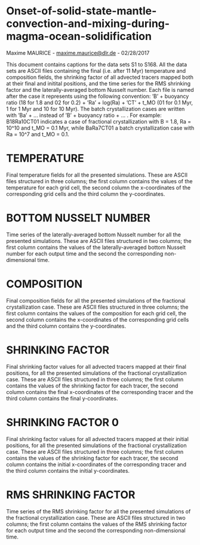 # Onset-of-solid-state-mantle-convection-and-mixing-during-magma-ocean-solidification
Maxime MAURICE - maxime.maurice@dlr.de - 02/28/2017

This document contains captions for the data sets S1 to S168.  All the data sets are ASCII files containing the final
(i.e.  after 11 Myr) temperature and composition fields, the shrinking factor of all advected tracers mapped both at
their final and initital positions,  and  the  time  series  for  the  RMS  shrinking  factor  and  the  laterally-averaged
bottom Nusselt number.  Each file is named after the case it represents using the following convention: 
’B’ + buoyancy ratio (18 for 1.8 and 02 for 0.2) + ’Ra’ + log(Ra) + ’CT’ + t_MO (01 for 0.1 Myr, 1 for 1 Myr and 10 for 10 Myr).
The batch crystallization cases are written with ’Ba’ + ...  instead of ’B’ + buoyancy ratio + ...  .
For example:  B18Ra10CT01 indicates a case of fractional crystallization with B = 1.8, Ra  =  10^10 and t_MO =  0.1  Myr,
while  BaRa7CT01  a  batch  crystallization  case  with Ra = 10^7 and t_MO = 0.1.

# TEMPERATURE
Final temperature fields for all the presented simulations. These are ASCII files structured in three columns;
the first column contains the values of the temperature for each grid cell, the second column the x-coordinates
of the corresponding grid cells and the third column the y-coordinates.

# BOTTOM NUSSELT NUMBER
Time series of the laterally-averaged bottom Nusselt number for all the presented simulations. These are ASCII files 
structured in two columns; the first column contains the values of the laterally-averaged bottom Nusselt number for each
output time and the second the corresponding non-dimensional time.

# COMPOSITION
Final composition fields for all the presented simulations of the fractional crystallization case. These are ASCII files
structured in three columns; the first column contains the values of the composition for each grid cell, the second column
contains the x-coordinates of the corresponding grid cells and the third column contains the y-coordinates.

# SHRINKING FACTOR
Final shrinking factor values for all advected tracers mapped at their final positions, for all the presented simulations
of the fractional crystallization case. These are ASCII files structured in three columns; the first column contains the values
of the shrinking factor for each tracer, the second column contains the final x-coordinates of the corresponding tracer and the
third column contains the final y-coordinates.

# SHRINKING FACTOR 0
Final shrinking factor values for all advected tracers mapped at their initial positions, for all the presented simulations of
the fractional crystallization case. These are ASCII files structured in three columns; the first column contains the values of
the shrinking factor for each tracer, the second column contains the initial x-coordinates of the corresponding tracer and the
third column contains the initial y-coordinates.

# RMS SHRINKING FACTOR
Time series of the RMS shrinking factor for all the presented simulations of the fractional crystallization case. These are
ASCII files structured in two columns; the first column contains the values of the RMS shrinking factor for each output time
and the second the corresponding non-dimensional time.
